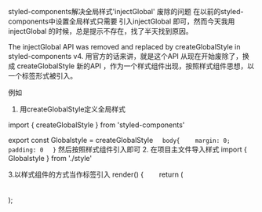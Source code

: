 styled-components解决全局样式'injectGlobal' 废除的问题
在以前的styled-components中设置全局样式只需要 引入injectGlobal 即可，然而今天我用injectGlobal 的时候，总是提示不存在，找了半天找到原因。

The injectGlobal API was removed and replaced by createGlobalStyle in styled-components v4. 用官方的话来讲，就是这个API 从现在开始废除了，换成 createGlobalStyle 新的API ，作为一个样式组件出现，按照样式组件思想，以一个标签形式被引入。

例如

1. 用createGlobalStyle定义全局样式

import { createGlobalStyle } from 'styled-components'

export const Globalstyle = createGlobalStyle`　
body{
　　margin: 0;
　　padding: 0
　}`
然后按照样式组件引入即可
2. 在项目主文件导入样式
import { Globalstyle } from './style'
 
3.以样式组件的方式当作标签引入
render() {
　　return (
　　　　<div>
　　　　　　<Globalstyle/>
　　　　</div>
);
